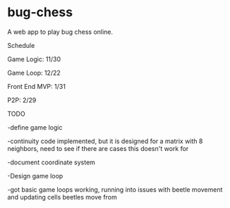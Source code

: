# bug-chess
A web app to play bug chess online.

Schedule

Game Logic: 11/30

Game Loop: 12/22

Front End MVP: 1/31

P2P: 2/29

TODO

-define game logic

  -continuity code implemented, but it is designed for a matrix with 8 neighbors, need to see if there are cases this 
  doesn't work for

-document coordinate system
  
-Design game loop

  -got basic game loops working, running into issues with beetle movement and updating cells beetles move from
